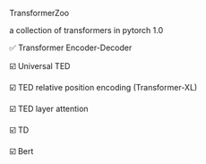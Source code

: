 TransformerZoo

a collection of transformers in pytorch 1.0


✅ Transformer Encoder-Decoder

☑️ Universal TED 

☑️ TED relative position encoding (Transformer-XL)

☑️ TED layer attention 

☑️ TD 

☑️ Bert 


